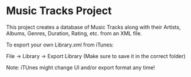 # Music Tracks Project
This project creates a database of Music Tracks along with their Artists, Albums, Genres, Duration, Rating, etc. from an XML file.

To export your own Library.xml from iTunes:

File -> Library -> Export Library (Make sure to save it in the correct folder)

Note: iTUnes might change UI and/or export format any time!
